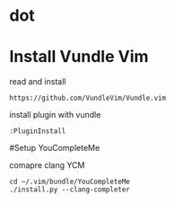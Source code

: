 # dot

# Install Vundle Vim
read and install
```
https://github.com/VundleVim/Vundle.vim
```

install plugin with vundle
```
:PluginInstall
```

#Setup YouCompleteMe

comapre clang YCM
```
cd ~/.vim/bundle/YouCompleteMe
./install.py --clang-completer
```


